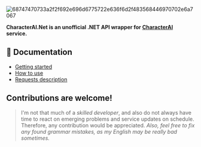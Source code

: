 ![68747470733a2f2f692e696d6775722e636f6d2f483568446970702e6a7067](https://user-images.githubusercontent.com/55811932/218872979-40a643e4-23e7-4dc5-9c21-b88b04fe0cce.png)

**CharacterAI.Net is an unofficial .NET API wrapper for [CharacterAI](https://character.ai/) service.**

## 📓 Documentation
- [Getting started](https://github.com/drizzle-mizzle/CharacterAI.Net/wiki/Getting-started)
- [How to use](https://github.com/drizzle-mizzle/CharacterAI.Net/wiki/How-to-use)
- [Requests description](https://github.com/drizzle-mizzle/CharacterAI.Net/wiki/Requests-description)

## Contributions are welcome!
> I'm not that much of a *skilled developer*, and also do not always have time to react on emerging problems and service updates on schedule. Therefore, any contribution would be appreciated. *Also, feel free to fix any found grammar mistakes, as my English may be really bad sometimes.*
